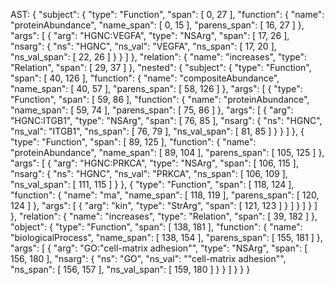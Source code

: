 AST:
 {
    "subject": {
        "type": "Function",
        "span": [
            0,
            27
        ],
        "function": {
            "name": "proteinAbundance",
            "name_span": [
                0,
                15
            ],
            "parens_span": [
                16,
                27
            ]
        },
        "args": [
            {
                "arg": "HGNC:VEGFA",
                "type": "NSArg",
                "span": [
                    17,
                    26
                ],
                "nsarg": {
                    "ns": "HGNC",
                    "ns_val": "VEGFA",
                    "ns_span": [
                        17,
                        20
                    ],
                    "ns_val_span": [
                        22,
                        26
                    ]
                }
            }
        ]
    },
    "relation": {
        "name": "increases",
        "type": "Relation",
        "span": [
            29,
            37
        ]
    },
    "nested": {
        "subject": {
            "type": "Function",
            "span": [
                40,
                126
            ],
            "function": {
                "name": "compositeAbundance",
                "name_span": [
                    40,
                    57
                ],
                "parens_span": [
                    58,
                    126
                ]
            },
            "args": [
                {
                    "type": "Function",
                    "span": [
                        59,
                        86
                    ],
                    "function": {
                        "name": "proteinAbundance",
                        "name_span": [
                            59,
                            74
                        ],
                        "parens_span": [
                            75,
                            86
                        ]
                    },
                    "args": [
                        {
                            "arg": "HGNC:ITGB1",
                            "type": "NSArg",
                            "span": [
                                76,
                                85
                            ],
                            "nsarg": {
                                "ns": "HGNC",
                                "ns_val": "ITGB1",
                                "ns_span": [
                                    76,
                                    79
                                ],
                                "ns_val_span": [
                                    81,
                                    85
                                ]
                            }
                        }
                    ]
                },
                {
                    "type": "Function",
                    "span": [
                        89,
                        125
                    ],
                    "function": {
                        "name": "proteinAbundance",
                        "name_span": [
                            89,
                            104
                        ],
                        "parens_span": [
                            105,
                            125
                        ]
                    },
                    "args": [
                        {
                            "arg": "HGNC:PRKCA",
                            "type": "NSArg",
                            "span": [
                                106,
                                115
                            ],
                            "nsarg": {
                                "ns": "HGNC",
                                "ns_val": "PRKCA",
                                "ns_span": [
                                    106,
                                    109
                                ],
                                "ns_val_span": [
                                    111,
                                    115
                                ]
                            }
                        },
                        {
                            "type": "Function",
                            "span": [
                                118,
                                124
                            ],
                            "function": {
                                "name": "ma",
                                "name_span": [
                                    118,
                                    119
                                ],
                                "parens_span": [
                                    120,
                                    124
                                ]
                            },
                            "args": [
                                {
                                    "arg": "kin",
                                    "type": "StrArg",
                                    "span": [
                                        121,
                                        123
                                    ]
                                }
                            ]
                        }
                    ]
                }
            ]
        },
        "relation": {
            "name": "increases",
            "type": "Relation",
            "span": [
                39,
                182
            ]
        },
        "object": {
            "type": "Function",
            "span": [
                138,
                181
            ],
            "function": {
                "name": "biologicalProcess",
                "name_span": [
                    138,
                    154
                ],
                "parens_span": [
                    155,
                    181
                ]
            },
            "args": [
                {
                    "arg": "GO:\"cell-matrix adhesion\"",
                    "type": "NSArg",
                    "span": [
                        156,
                        180
                    ],
                    "nsarg": {
                        "ns": "GO",
                        "ns_val": "\"cell-matrix adhesion\"",
                        "ns_span": [
                            156,
                            157
                        ],
                        "ns_val_span": [
                            159,
                            180
                        ]
                    }
                }
            ]
        }
    }
}
